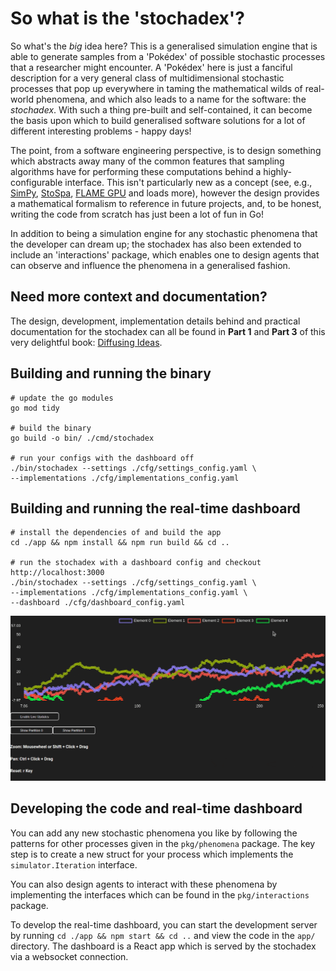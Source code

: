 # So what is the 'stochadex'?

So what's the _big_ idea here? This is a generalised simulation engine that is able to generate samples from a 'Pokédex' of possible stochastic processes that a researcher might encounter. A 'Pokédex' here is just a fanciful description for a very general class of multidimensional stochastic processes that pop up everywhere in taming the mathematical wilds of real-world phenomena, and which also leads to a name for the software: the _stochadex_. With such a thing pre-built and self-contained, it can become the basis upon which to build generalised software solutions for a lot of different interesting problems - happy days!

The point, from a software engineering perspective, is to design something which abstracts away many of the common features that sampling algorithms have for performing these computations behind a highly-configurable interface. This isn't particularly new as a concept (see, e.g., [SimPy](https://gitlab.com/team-simpy/simpy/), [StoSpa](https://github.com/BartoszBartmanski/StoSpa), [FLAME GPU](https://github.com/FLAMEGPU/FLAMEGPU2/) and loads more), however the design provides a mathematical formalism to reference in future projects, and, to be honest, writing the code from scratch has just been a lot of fun in Go!

In addition to being a simulation engine for any stochastic phenomena that the developer can dream up; the stochadex has also been extended to include an 'interactions' package, which enables one to design agents that can observe and influence the phenomena in a generalised fashion. 

## Need more context and documentation?

The design, development, implementation details behind and practical documentation for the stochadex can all be found in **Part 1** and **Part 3** of this very delightful book: [Diffusing Ideas](https://umbralcalc.github.io/diffusing-ideas).

## Building and running the binary

```shell
# update the go modules
go mod tidy

# build the binary
go build -o bin/ ./cmd/stochadex

# run your configs with the dashboard off
./bin/stochadex --settings ./cfg/settings_config.yaml \
--implementations ./cfg/implementations_config.yaml
```

## Building and running the real-time dashboard

```shell
# install the dependencies of and build the app
cd ./app && npm install && npm run build && cd ..

# run the stochadex with a dashboard config and checkout http://localhost:3000
./bin/stochadex --settings ./cfg/settings_config.yaml \
--implementations ./cfg/implementations_config.yaml \
--dashboard ./cfg/dashboard_config.yaml
```

![Using Dashboard](app/public/using-dashboard.gif)

## Developing the code and real-time dashboard

You can add any new stochastic phenomena you like by following the patterns for other processes given in the `pkg/phenomena` package. The key step is to create a new struct for your process which implements the `simulator.Iteration` interface.

You can also design agents to interact with these phenomena by implementing the interfaces which can be found in the `pkg/interactions` package.

To develop the real-time dashboard, you can start the development server by running `cd ./app && npm start && cd ..` and view the code in the `app/` directory. The dashboard is a React app which is served by the stochadex via a websocket connection.
